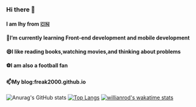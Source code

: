 ### Hi there 👋
#### I am lhy from 🇨🇳
#### 🔭I’m currently learning Front-end development and mobile development
#### 😄I like reading books,watching movies,and thinking about problems
#### ⚽I am also a football fan
#### 📫My blog:freak2000.github.io
<!-- [![Anurag's GitHub stats](https://github-readme-stats.vercel.app/api?username=freak2000)](https://github.com/anuraghazra/github-readme-stats) -->
![Anurag's GitHub stats](https://github-readme-stats.vercel.app/api?username=freak2000&show_icons=true&theme=synthwave)
[![Top Langs](https://github-readme-stats.vercel.app/api/top-langs/?username=freak2000)](https://github.com/anuraghazra/github-readme-stats)
[![willianrod's wakatime stats](https://github-readme-stats.vercel.app/api/wakatime?username=freak2000)](https://github.com/anuraghazra/github-readme-stats)



<!--
**freak2000/freak2000** is a ✨ _special_ ✨ repository because its `README.md` (this file) appears on your GitHub profile.

Here are some ideas to get you started:

- 🔭 I’m currently working on ...
- 🌱 I’m currently learning ...
- 👯 I’m looking to collaborate on ...
- 🤔 I’m looking for help with ...
- 💬 Ask me about ...
- 📫 How to reach me: ...
- 😄 Pronouns: ...
- ⚡ Fun fact: ...
-->
